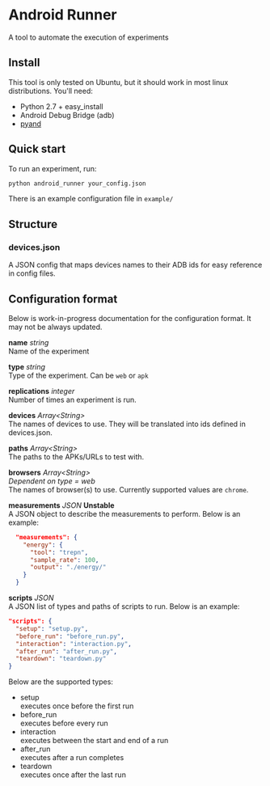 # Android Runner
A tool to automate the execution of experiments

## Install
This tool is only tested on Ubuntu, but it should work in most linux distributions.
You'll need:
- Python 2.7 + easy_install
- Android Debug Bridge (adb)
- [pyand](https://github.com/ardevd/pyand)

## Quick start
To run an experiment, run:
```bash
python android_runner your_config.json
```
There is an example configuration file in `example/`

## Structure
### devices.json
A JSON config that maps devices names to their ADB ids for easy reference in config files.

## Configuration format
Below is work-in-progress documentation for the configuration format.
It may not be always updated.

**name** *string*  
Name of the experiment

**type** *string*  
Type of the experiment. Can be `web` or `apk`

**replications** *integer*  
Number of times an experiment is run.

**devices** *Array\<String\>*  
The names of devices to use. They will be translated into ids defined in devices.json.

**paths** *Array\<String\>*  
The paths to the APKs/URLs to test with.

**browsers** *Array\<String\>*  
*Dependent on type = web*  
The names of browser(s) to use. Currently supported values are `chrome`.

**measurements** *JSON* **Unstable**  
A JSON object to describe the measurements to perform. Below is an example:
```json
  "measurements": {
    "energy": {
      "tool": "trepn",
      "sample_rate": 100,
      "output": "./energy/"
    }
  }
```

**scripts** *JSON*  
A JSON list of types and paths of scripts to run. Below is an example:
```json
"scripts": {
  "setup": "setup.py",
  "before_run": "before_run.py",
  "interaction": "interaction.py",
  "after_run": "after_run.py",
  "teardown": "teardown.py"
}
```
Below are the supported types:
- setup  
  executes once before the first run
- before_run  
  executes before every run
- interaction  
  executes between the start and end of a run
- after_run  
  executes after a run completes
- teardown  
  executes once after the last run